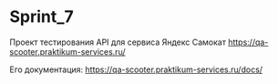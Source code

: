# Sprint_7

Проект тестирования API для сервиса Яндекс Самокат https://qa-scooter.praktikum-services.ru/

Его документация: https://qa-scooter.praktikum-services.ru/docs/